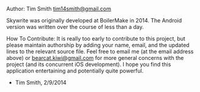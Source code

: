 Author: Tim Smith
tim14smith@gmail.com

Skywrite was originally developed at BoilerMake in 2014.
The Android version was written over the course of less than a day.

How To Contribute:
	It is really too early to contribute to this project, but please maintain authorship by adding your name, email, and the updated lines to the relevant source file.
	Feel free to email me (at the email address above) or bearcat.kiwi@gmail.com for more general concerns with the project (and its concurrent iOS development).
	I hope you find this application entertaining and potentially quite powerful.
	
- Tim Smith, 2/9/2014